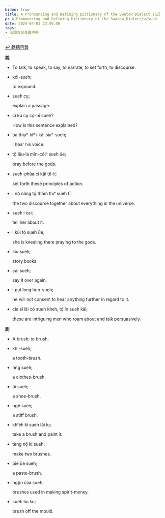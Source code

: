 ```yaml
---
hiden: true
title: A Pronouncing and Defining Dictionary of the Swatow Dialect (汕頭方言音義字典) / sueh
p: A_Pronouncing_and_Defining_Dictionary_of_the_Swatow_Dialect/w/sueh
date: 2024-04-01 23:00:00
tags: 
- 汕頭方言音義字典
---
```


[↩️ 轉總目錄](/A_Pronouncing_and_Defining_Dictionary_of_the_Swatow_Dialect)


**說**
- To talk, to speak, to say, to narrate, to set forth, to discourse.

- kói-sueh;

  to expound.

- sueh cṳ;

  explain a passage.

- cí kù cṳ cò̤-nî sueh?

  How is this sentence explained?

- úa thiaⁿ-kìⁿ i kâi siaⁿ-sueh;

  I hear his voice.

- tŏ̤ lău-îa mīn-côiⁿ sueh ūe;

  pray before the gods.

- sueh-phùa cí kâi tŏ̤-lí;

  set forth these principles of action.

- i nŏ̤ nâng tó̤ thâm thiⁿ sueh tī;

  the two discourse together about everything in the universe.

- sueh i cai;

  tell her about it.

- i kŭi tó̤ sueh ūe;

  she is kneeling there praying to the gods.

- sío sueh;

  story books.

- cài sueh;

  say it over again.

- i put îong hun-sneh;

  he will not consent to hear anything further in regard to it.

- cía sĭ lâi cò̤ sueh kheh, tó̤ în sueh kâi;

  these are intriguing men who roam about and talk persuasively.

**刷**
- A brush; to brush.

- khí-sueh;

  a tooth-brush.

- ńng sueh;

  a clothes-brush.

- ôi sueh;

  a shoe-brush.

- ngĕ sueh;

  a stiff brush.

- khîeh ki sueh lâi îu;

  take a brush and paint it.

- tèng nŏ̤ ki sueh;

  make two brushes.

- pìe ūe sueh;

  a paste-brush.

- ngṳ̂n cúa sueh;

  brushes used in making spirit-money.

- sueh tīo ko;

  brush off the mould.